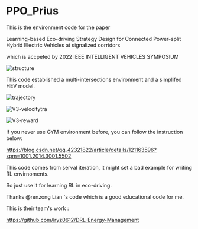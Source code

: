 # PPO_Prius

This is the environment code for the paper

Learning-based Eco-driving Strategy Design for Connected Power-split Hybrid Electric Vehicles at signalized corridors
  
which is accpeted by 2022 IEEE INTELLIGENT VEHICLES SYMPOSIUM

![structure](https://user-images.githubusercontent.com/73014148/172302572-1f2f7f20-6e92-499c-8421-d6b4f3ddd2ce.png)

This code established a multi-intersections environment and a simplifed HEV model.

![trajectory](https://user-images.githubusercontent.com/73014148/172302531-84a7416d-e60e-43a5-bf1e-59689d6cf860.png)

![V3-velocitytra](https://user-images.githubusercontent.com/73014148/172302591-7eea0b10-c0eb-454c-9d5f-f8f303499b87.png)

![V3-reward](https://user-images.githubusercontent.com/73014148/172302487-cd43646c-5259-4b79-9e44-aadff60985e5.png)


If you never use GYM environment before, you can follow the instruction below:

https://blog.csdn.net/qq_42321822/article/details/121163596?spm=1001.2014.3001.5502

This code comes from serval iteration, it might set a bad example for writing RL envirnoments. 

So just use it for learning RL in eco-driving.

Thanks @renzong Lian 's code which is a good educational code for me.

This is their team's work :

https://github.com/lryz0612/DRL-Energy-Management
 
